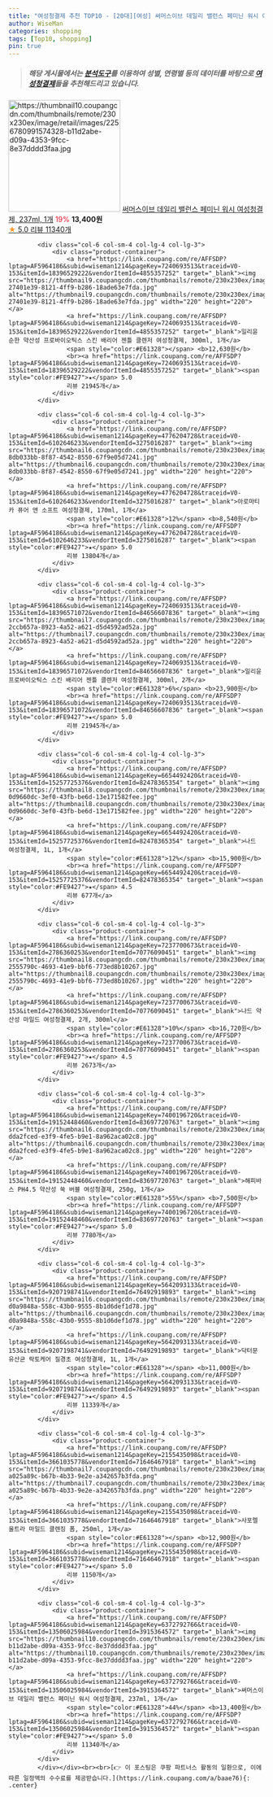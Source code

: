 ```yaml
---
title: "여성청결제 추천 TOP10 - [20대][여성] 써머스이브 데일리 밸런스 페미닌 워시 여성청결제, 237ml, 1개"
author: WiseMan
categories: shopping
tags: [Top10, shopping]
pin: true
---
```


> ##### 해당 게시물에서는 [**분석도구**](https://itemscout.io/)를 이용하여 **성별**, **연령별** 등의 데이터를 바탕으로 [**여성청결제**](https://link.coupang.com/a/baae76)들을 추천해드리고 있습니다.
<div class="container"><div class="row">
            <div class="col-6 col-sm-4 col-lg-4 col-lg-3">
                <div class="product-container">
                    <a href="https://link.coupang.com/re/AFFSDP?lptag=AF5964186&subid=wiseman1214&pageKey=6372792766&traceid=V0-153&itemId=13506025984&vendorItemId=3915364572" target="_blank"><img src="https://thumbnail10.coupangcdn.com/thumbnails/remote/230x230ex/image/retail/images/2256780991574328-b11d2abe-d09a-4353-9fcc-8e37dddd3faa.jpg" alt="https://thumbnail10.coupangcdn.com/thumbnails/remote/230x230ex/image/retail/images/2256780991574328-b11d2abe-d09a-4353-9fcc-8e37dddd3faa.jpg" width="220" height="220"></a>
                    <a href="https://link.coupang.com/re/AFFSDP?lptag=AF5964186&subid=wiseman1214&pageKey=6372792766&traceid=V0-153&itemId=13506025984&vendorItemId=3915364572" target="_blank">써머스이브 데일리 밸런스 페미닌 워시 여성청결제, 237ml, 1개</a>
                    <span style="color:#E61328">19%</span> <b>13,400원</b>
                    <br><a href="https://link.coupang.com/re/AFFSDP?lptag=AF5964186&subid=wiseman1214&pageKey=6372792766&traceid=V0-153&itemId=13506025984&vendorItemId=3915364572" target="_blank"><span style="color:#FE9427">★</span> 5.0
                    리뷰 11340개</a>
                </div>
            </div>
            
            <div class="col-6 col-sm-4 col-lg-4 col-lg-3">
                <div class="product-container">
                    <a href="https://link.coupang.com/re/AFFSDP?lptag=AF5964186&subid=wiseman1214&pageKey=7240693513&traceid=V0-153&itemId=18396529222&vendorItemId=4855357252" target="_blank"><img src="https://thumbnail9.coupangcdn.com/thumbnails/remote/230x230ex/image/retail/images/3503831362859637-27401e39-8121-4ff9-b286-18ade63e7fda.jpg" alt="https://thumbnail9.coupangcdn.com/thumbnails/remote/230x230ex/image/retail/images/3503831362859637-27401e39-8121-4ff9-b286-18ade63e7fda.jpg" width="220" height="220"></a>
                    <a href="https://link.coupang.com/re/AFFSDP?lptag=AF5964186&subid=wiseman1214&pageKey=7240693513&traceid=V0-153&itemId=18396529222&vendorItemId=4855357252" target="_blank">일리윤 순한 약산성 프로바이오틱스 스킨 배리어 젠틀 클렌저 여성청결제, 300ml, 1개</a>
                    <span style="color:#E61328"></span> <b>12,630원</b>
                    <br><a href="https://link.coupang.com/re/AFFSDP?lptag=AF5964186&subid=wiseman1214&pageKey=7240693513&traceid=V0-153&itemId=18396529222&vendorItemId=4855357252" target="_blank"><span style="color:#FE9427">★</span> 5.0
                    리뷰 21945개</a>
                </div>
            </div>
            
            <div class="col-6 col-sm-4 col-lg-4 col-lg-3">
                <div class="product-container">
                    <a href="https://link.coupang.com/re/AFFSDP?lptag=AF5964186&subid=wiseman1214&pageKey=4776204728&traceid=V0-153&itemId=6102646233&vendorItemId=3275016287" target="_blank"><img src="https://thumbnail6.coupangcdn.com/thumbnails/remote/230x230ex/image/retail/images/4267933589059668-8db033bb-8f87-4542-8550-67f9e05d7241.jpg" alt="https://thumbnail6.coupangcdn.com/thumbnails/remote/230x230ex/image/retail/images/4267933589059668-8db033bb-8f87-4542-8550-67f9e05d7241.jpg" width="220" height="220"></a>
                    <a href="https://link.coupang.com/re/AFFSDP?lptag=AF5964186&subid=wiseman1214&pageKey=4776204728&traceid=V0-153&itemId=6102646233&vendorItemId=3275016287" target="_blank">아로마티카 퓨어 앤 소프트 여성청결제, 170ml, 1개</a>
                    <span style="color:#E61328">12%</span> <b>8,540원</b>
                    <br><a href="https://link.coupang.com/re/AFFSDP?lptag=AF5964186&subid=wiseman1214&pageKey=4776204728&traceid=V0-153&itemId=6102646233&vendorItemId=3275016287" target="_blank"><span style="color:#FE9427">★</span> 5.0
                    리뷰 13804개</a>
                </div>
            </div>
            
            <div class="col-6 col-sm-4 col-lg-4 col-lg-3">
                <div class="product-container">
                    <a href="https://link.coupang.com/re/AFFSDP?lptag=AF5964186&subid=wiseman1214&pageKey=7240693513&traceid=V0-153&itemId=18396571072&vendorItemId=84656607836" target="_blank"><img src="https://thumbnail7.coupangcdn.com/thumbnails/remote/230x230ex/image/retail/images/4693999866360175-2ccb657a-8923-4a52-a621-d5d4592ad52a.jpg" alt="https://thumbnail7.coupangcdn.com/thumbnails/remote/230x230ex/image/retail/images/4693999866360175-2ccb657a-8923-4a52-a621-d5d4592ad52a.jpg" width="220" height="220"></a>
                    <a href="https://link.coupang.com/re/AFFSDP?lptag=AF5964186&subid=wiseman1214&pageKey=7240693513&traceid=V0-153&itemId=18396571072&vendorItemId=84656607836" target="_blank">일리윤 프로바이오틱스 스킨 배리어 젠틀 클렌저 여성청결제, 300ml, 2개</a>
                    <span style="color:#E61328">6%</span> <b>23,900원</b>
                    <br><a href="https://link.coupang.com/re/AFFSDP?lptag=AF5964186&subid=wiseman1214&pageKey=7240693513&traceid=V0-153&itemId=18396571072&vendorItemId=84656607836" target="_blank"><span style="color:#FE9427">★</span> 5.0
                    리뷰 21945개</a>
                </div>
            </div>
            
            <div class="col-6 col-sm-4 col-lg-4 col-lg-3">
                <div class="product-container">
                    <a href="https://link.coupang.com/re/AFFSDP?lptag=AF5964186&subid=wiseman1214&pageKey=6654492420&traceid=V0-153&itemId=15257725376&vendorItemId=82478365354" target="_blank"><img src="https://thumbnail8.coupangcdn.com/thumbnails/remote/230x230ex/image/retail/images/1920045026243796-0d9660dc-3ef0-43fb-be6d-13e171582fee.jpg" alt="https://thumbnail8.coupangcdn.com/thumbnails/remote/230x230ex/image/retail/images/1920045026243796-0d9660dc-3ef0-43fb-be6d-13e171582fee.jpg" width="220" height="220"></a>
                    <a href="https://link.coupang.com/re/AFFSDP?lptag=AF5964186&subid=wiseman1214&pageKey=6654492420&traceid=V0-153&itemId=15257725376&vendorItemId=82478365354" target="_blank">나드 여성청결제, 1L, 1개</a>
                    <span style="color:#E61328">12%</span> <b>15,900원</b>
                    <br><a href="https://link.coupang.com/re/AFFSDP?lptag=AF5964186&subid=wiseman1214&pageKey=6654492420&traceid=V0-153&itemId=15257725376&vendorItemId=82478365354" target="_blank"><span style="color:#FE9427">★</span> 4.5
                    리뷰 677개</a>
                </div>
            </div>
            
            <div class="col-6 col-sm-4 col-lg-4 col-lg-3">
                <div class="product-container">
                    <a href="https://link.coupang.com/re/AFFSDP?lptag=AF5964186&subid=wiseman1214&pageKey=7237700673&traceid=V0-153&itemId=2786360253&vendorItemId=70776090451" target="_blank"><img src="https://thumbnail8.coupangcdn.com/thumbnails/remote/230x230ex/image/retail/images/1716581366853948-2555790c-4693-41e9-bbf6-773ed8b10267.jpg" alt="https://thumbnail8.coupangcdn.com/thumbnails/remote/230x230ex/image/retail/images/1716581366853948-2555790c-4693-41e9-bbf6-773ed8b10267.jpg" width="220" height="220"></a>
                    <a href="https://link.coupang.com/re/AFFSDP?lptag=AF5964186&subid=wiseman1214&pageKey=7237700673&traceid=V0-153&itemId=2786360253&vendorItemId=70776090451" target="_blank">나드 약산성 마일드 여성청결제, 2개, 300ml</a>
                    <span style="color:#E61328">10%</span> <b>16,720원</b>
                    <br><a href="https://link.coupang.com/re/AFFSDP?lptag=AF5964186&subid=wiseman1214&pageKey=7237700673&traceid=V0-153&itemId=2786360253&vendorItemId=70776090451" target="_blank"><span style="color:#FE9427">★</span> 4.5
                    리뷰 2673개</a>
                </div>
            </div>
            
            <div class="col-6 col-sm-4 col-lg-4 col-lg-3">
                <div class="product-container">
                    <a href="https://link.coupang.com/re/AFFSDP?lptag=AF5964186&subid=wiseman1214&pageKey=7400196720&traceid=V0-153&itemId=19152448460&vendorItemId=83697720763" target="_blank"><img src="https://thumbnail6.coupangcdn.com/thumbnails/remote/230x230ex/image/retail/images/1156069599612070-dda2fced-e3f9-4fe5-b9e1-8a962aca02c8.jpg" alt="https://thumbnail6.coupangcdn.com/thumbnails/remote/230x230ex/image/retail/images/1156069599612070-dda2fced-e3f9-4fe5-b9e1-8a962aca02c8.jpg" width="220" height="220"></a>
                    <a href="https://link.coupang.com/re/AFFSDP?lptag=AF5964186&subid=wiseman1214&pageKey=7400196720&traceid=V0-153&itemId=19152448460&vendorItemId=83697720763" target="_blank">해피바스 PH4.5 약산성 쑥 버블 여성청결제, 250g, 1개</a>
                    <span style="color:#E61328">55%</span> <b>7,500원</b>
                    <br><a href="https://link.coupang.com/re/AFFSDP?lptag=AF5964186&subid=wiseman1214&pageKey=7400196720&traceid=V0-153&itemId=19152448460&vendorItemId=83697720763" target="_blank"><span style="color:#FE9427">★</span> 5.0
                    리뷰 7780개</a>
                </div>
            </div>
            
            <div class="col-6 col-sm-4 col-lg-4 col-lg-3">
                <div class="product-container">
                    <a href="https://link.coupang.com/re/AFFSDP?lptag=AF5964186&subid=wiseman1214&pageKey=5642093133&traceid=V0-153&itemId=9207198741&vendorItemId=76492919893" target="_blank"><img src="https://thumbnail6.coupangcdn.com/thumbnails/remote/230x230ex/image/retail/images/8748125632772558-d0a9848a-558c-43b0-9555-8b1d6def1d78.jpg" alt="https://thumbnail6.coupangcdn.com/thumbnails/remote/230x230ex/image/retail/images/8748125632772558-d0a9848a-558c-43b0-9555-8b1d6def1d78.jpg" width="220" height="220"></a>
                    <a href="https://link.coupang.com/re/AFFSDP?lptag=AF5964186&subid=wiseman1214&pageKey=5642093133&traceid=V0-153&itemId=9207198741&vendorItemId=76492919893" target="_blank">닥터문 유산균 락토케어 질경초 여성청결제, 1L, 1개</a>
                    <span style="color:#E61328"></span> <b>11,000원</b>
                    <br><a href="https://link.coupang.com/re/AFFSDP?lptag=AF5964186&subid=wiseman1214&pageKey=5642093133&traceid=V0-153&itemId=9207198741&vendorItemId=76492919893" target="_blank"><span style="color:#FE9427">★</span> 4.5
                    리뷰 11339개</a>
                </div>
            </div>
            
            <div class="col-6 col-sm-4 col-lg-4 col-lg-3">
                <div class="product-container">
                    <a href="https://link.coupang.com/re/AFFSDP?lptag=AF5964186&subid=wiseman1214&pageKey=2155435098&traceid=V0-153&itemId=3661035778&vendorItemId=71646467918" target="_blank"><img src="https://thumbnail7.coupangcdn.com/thumbnails/remote/230x230ex/image/retail/images/1345344713989847-a025a89c-b67b-4b33-9e2e-a342657b3fda.png" alt="https://thumbnail7.coupangcdn.com/thumbnails/remote/230x230ex/image/retail/images/1345344713989847-a025a89c-b67b-4b33-9e2e-a342657b3fda.png" width="220" height="220"></a>
                    <a href="https://link.coupang.com/re/AFFSDP?lptag=AF5964186&subid=wiseman1214&pageKey=2155435098&traceid=V0-153&itemId=3661035778&vendorItemId=71646467918" target="_blank">사포렐 울트라 마일드 클렌징 폼, 250ml, 1개</a>
                    <span style="color:#E61328"></span> <b>12,900원</b>
                    <br><a href="https://link.coupang.com/re/AFFSDP?lptag=AF5964186&subid=wiseman1214&pageKey=2155435098&traceid=V0-153&itemId=3661035778&vendorItemId=71646467918" target="_blank"><span style="color:#FE9427">★</span> 5.0
                    리뷰 1150개</a>
                </div>
            </div>
            
            <div class="col-6 col-sm-4 col-lg-4 col-lg-3">
                <div class="product-container">
                    <a href="https://link.coupang.com/re/AFFSDP?lptag=AF5964186&subid=wiseman1214&pageKey=6372792766&traceid=V0-153&itemId=13506025984&vendorItemId=3915364572" target="_blank"><img src="https://thumbnail10.coupangcdn.com/thumbnails/remote/230x230ex/image/retail/images/2256780991574328-b11d2abe-d09a-4353-9fcc-8e37dddd3faa.jpg" alt="https://thumbnail10.coupangcdn.com/thumbnails/remote/230x230ex/image/retail/images/2256780991574328-b11d2abe-d09a-4353-9fcc-8e37dddd3faa.jpg" width="220" height="220"></a>
                    <a href="https://link.coupang.com/re/AFFSDP?lptag=AF5964186&subid=wiseman1214&pageKey=6372792766&traceid=V0-153&itemId=13506025984&vendorItemId=3915364572" target="_blank">써머스이브 데일리 밸런스 페미닌 워시 여성청결제, 237ml, 1개</a>
                    <span style="color:#E61328">44%</span> <b>13,400원</b>
                    <br><a href="https://link.coupang.com/re/AFFSDP?lptag=AF5964186&subid=wiseman1214&pageKey=6372792766&traceid=V0-153&itemId=13506025984&vendorItemId=3915364572" target="_blank"><span style="color:#FE9427">★</span> 5.0
                    리뷰 11340개</a>
                </div>
            </div>
            </div></div><br><br>[👉 이 포스팅은 쿠팡 파트너스 활동의 일환으로, 이에 따른 일정액의 수수료를 제공받습니다.](https://link.coupang.com/a/baae76){: .center}
